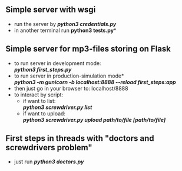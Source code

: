 
## Simple server with wsgi

- run the server by ***python3 credentials.py***
- in another terminal run **python3 tests.py***

## Simple server for mp3-files storing on Flask

- to run server in development mode:<br>
  ***python3 first_steps.py***<br>
- to run server in production-simulation mode*<br>
  ***python3 -m gunicorn -b localhost:8888 --reload first_steps:app***<br>
- then just go in your browser to: localhost/8888<br>
- to interact by script:
  - if want to list:<br>***python3 screwdriver.py list***
  - if want to upload:<br>***python3 screwdriver.py upload path/to/file [path/to/file]***

## First steps in threads with "doctors and screwdrivers problem"
- just run ***python3 doctors.py***